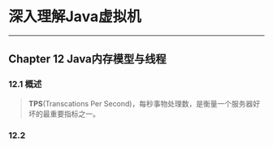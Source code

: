 # 深入理解Java虚拟机 #

---

## Chapter 12 Java内存模型与线程 ##

### 12.1 概述 ###

>
>**TPS**(Transcations Per Second)，每秒事物处理数，是衡量一个服务器好坏的最重要指标之一。

### 12.2 
>
>